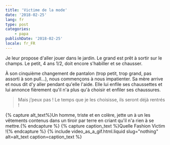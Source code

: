 ```yaml
---
title: 'Victime de la mode'
date: '2018-02-25'
lang: fr
type: post
categories:
    - papa
publishDate: '2018-02-25'
locale: fr_FR
---
```


Je leur propose d'aller jouer dans le jardin. Le grand est prêt à sortir sur le champs. Le petit, 4 ans 1/2, doit encore s'habiller et se chausser.

<!-- more -->

À son cinquième changement de pantalon (trop petit, trop grand, pas assorti à son pull…), nous commençons à nous impatienter. Sa mère arrive et nous dit d'y aller pendant qu'elle l'aide. Elle lui enfile ses chaussettes et lui annonce fièrement qu'il n'a plus qu'à choisir et enfiler ses chaussures.

> Mais j’peux pas ! Le temps que je les choisisse, ils seront déjà rentrés !


{% capture alt_text%}Un homme, triste et en colère, jette un à un les vêtements contenus dans un tiroir par terre en criant qu'il n'a rien à se mettre.{% endcapture %}
{% capture caption_text %}Quelle <span lang="en">Fashion Victim</span> !{% endcapture %}
{% include video_as_a_gif.html.liquid
    slug="nothing"
    alt=alt_text
    caption=caption_text
%}
